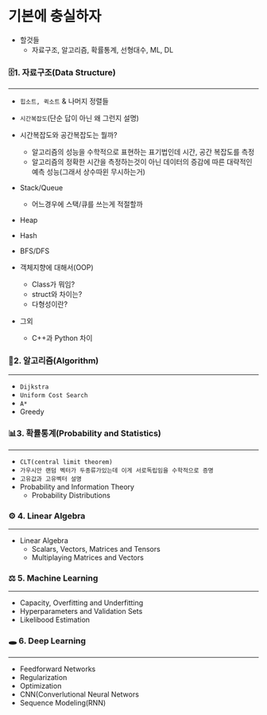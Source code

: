 
# 기본에 충실하자
- 할것들
  - 자료구조, 알고리즘, 확률통계, 선형대수, ML, DL

### 🗄1. 자료구조(Data Structure)
---
  - `힙소트, 퀵소트` & 나머지 정렬들
  - `시간복잡도`(단순 답이 아닌 왜 그런지 설명)
  - 시간복잡도와 공간복잡도는 뭘까?
    - 알고리즘의 성능을 수학적으로 표현하는 표기법인데 시간, 공간 복잡도를 측정
    - 알고리즘의 정확한 시간을 측정하는것이 아닌 데이터의 증감에 따른 대략적인 예측 성능(그래서 상수따윈 무시하는거)
  
  - Stack/Queue
    - 어느경우에 스택/큐를 쓰는게 적절할까
  - Heap
  - Hash
  
  - BFS/DFS
  
  - 객체지향에 대해서(OOP)
    - Class가 뭐임?
    - struct와 차이는?
    - 다형성이란?
  
  - 그외 
    - C++과 Python 차이
 
    
### 🔐2. 알고리즘(Algorithm)
---
  - `Dijkstra`
  - `Uniform Cost Search`
  - `A*`
  - Greedy

### 📊3. 확률통계(Probability and Statistics)
---
  - `CLT(central limit theorem)`
  - `가우시안 랜덤 벡터가 두종류가있는데 이게 서로독립임을 수학적으로 증명`
  - `고유값과 고유벡터 설명`
  - Probability and Information Theory
    - Probability Distributions
  

### ⚙️ 4. Linear Algebra
---
  - Linear Algebra
    - Scalars, Vectors, Matrices and Tensors
    - Multiplaying Matrices and Vectors

### ⚖️ 5. Machine Learning
---
  - Capacity, Overfitting and Underfitting
  - Hyperparameters and Validation Sets
  - Likelibood Estimation


### 🕳 6. Deep Learning
---
  - Feedforward Networks
  - Regularization 
  - Optimization
  - CNN(Converlutional Neural Networs
  - Sequence Modeling(RNN)
